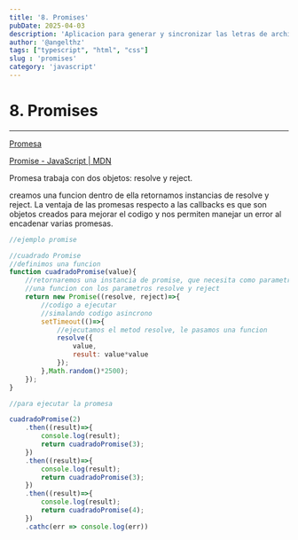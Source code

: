 ```yaml
---
title: '8. Promises'
pubDate: 2025-04-03
description: 'Aplicacion para generar y sincronizar las letras de archivos de audio "mp3"'
author: '@angelthz'
tags: ["typescript", "html", "css"]
slug : 'promises'
category: 'javascript'
---
```


# 8. Promises

---

[Promesa](https://es.javascript.info/promise-basics)

[Promise - JavaScript | MDN](https://developer.mozilla.org/es/docs/Web/JavaScript/Reference/Global_Objects/Promise)

Promesa trabaja con dos objetos: resolve y reject.

creamos una funcion dentro de ella retornamos instancias de resolve y reject. La ventaja de las promesas respecto a las callbacks es que son objetos creados para mejorar el codigo y nos permiten manejar un error al encadenar varias promesas.

```js
//ejemplo promise

//cuadrado Promise
//definimos una funcion
function cuadradoPromise(value){
	//retornaremos una instancia de promise, que necesita como parametro
	//una funcion con los parametros resolve y reject
	return new Promise((resolve, reject)=>{
		//codigo a ejecutar 
		//simalando codigo asincrono
		setTimeout(()=>{
			//ejecutamos el metod resolve, le pasamos una funcion
			resolve({
				value,
				result: value*value
			});
		},Math.random()*2500);
	});
}

//para ejecutar la promesa

cuadradoPromise(2)
	.then((result)=>{
		console.log(result);
		return cuadradoPromise(3);
	})
	.then((result)=>{
		console.log(result);
		return cuadradoPromise(3);
	})
	.then((result)=>{
		console.log(result);
		return cuadradoPromise(4);
	})
	.cathc(err => console.log(err))
	
```
